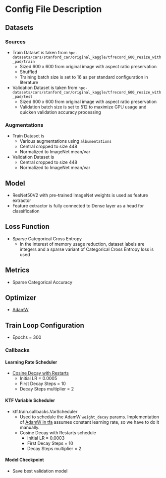 # Config File Description
## Datasets
### Sources
- Train Dataset is taken from `hpc-datasets/cars/stanford_car/original_kaggle/tfrecord_600_resize_with_pad/train`
  - Sized 600 x 600 from original image with aspect ratio preservation
  - Shuffled
  - Training batch size is set to 16 as per standard configuration in literature
- Validation Dataset is taken from `hpc-datasets/cars/stanford_car/original_kaggle/tfrecord_600_resize_with_pad/test`
  - Sized 600 x 600 from original image with aspect ratio preservation
  - Validation batch size is set to 512 to maximize GPU usage and quicken validation accuracy processing
### Augmentations
- Train Dataset is 
  - Various augmentations using `albumentations`
  - Central cropped to size 448 
  - Normalized to ImageNet mean/var
- Validation Dataset is 
  - Central cropped to size 448
  - Normalized to ImageNet mean/var
## Model
- ResNet50V2 with pre-trained ImageNet weights is used as feature extractor
- Feature extractor is fully connected to Dense layer as a head for classification
## Loss Function
- Sparse Categorical Cross Entropy
  - In the interest of memory usage reduction, dataset labels are integers and a sparse variant of Categorical Cross Entropy loss is used
## Metrics
- Sparse Categorical Accuracy
## Optimizer
- [AdamW](https://arxiv.org/pdf/1711.05101.pdf)
## Train Loop Configuration
- Epochs = 300
### Callbacks
#### Learning Rate Scheduler
- [Cosine Decay with Restarts](https://arxiv.org/pdf/1608.03983.pdf)
  - Initial LR = 0.0005
  - First Decay Steps = 10
  - Decay Steps multiplier = 2
#### KTF Variable Scheduler
- ktf.train.callbacks.VarScheduler
  - Used to schedule the AdamW `weight_decay` params. Implementation of [AdamW in tfa](https://www.tensorflow.org/addons/api_docs/python/tfa/optimizers/AdamW) assumes constant learning rate, so we have to do it manually.
  - Cosine Decay with Restarts schedule
    - Initial LR = 0.0003
    - First Decay Steps = 10
    - Decay Steps multiplier = 2
#### Model Checkpoint
- Save best validation model